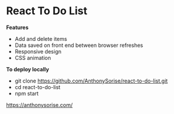 # React To Do List

**Features**
* Add and delete items
* Data saved on front end between browser refreshes
* Responsive design
* CSS animation

**To deploy locally**
* git clone https://github.com/AnthonySorise/react-to-do-list.git
* cd react-to-do-list
* npm start

https://anthonysorise.com/

